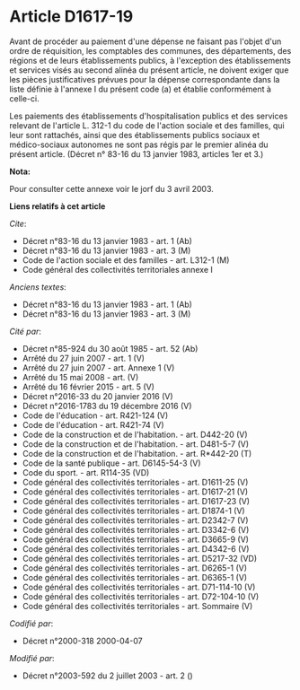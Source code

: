 # Article D1617-19

Avant de procéder au paiement d'une dépense ne faisant pas l'objet d'un ordre de réquisition, les comptables des communes,
des départements, des régions et de leurs établissements publics, à l'exception des établissements et services visés au
second alinéa du présent article, ne doivent exiger que les pièces justificatives prévues pour la dépense correspondante dans
la liste définie à l'annexe I du présent code (a) et établie conformément à celle-ci.

Les paiements des établissements d'hospitalisation publics et des services relevant de l'article L. 312-1 du code de l'action
sociale et des familles, qui leur sont rattachés, ainsi que des établissements publics sociaux et médico-sociaux autonomes ne
sont pas régis par le premier alinéa du présent article. (Décret n° 83-16 du 13 janvier 1983, articles 1er et 3.)

**Nota:**

Pour consulter cette annexe voir le jorf du 3 avril 2003.

**Liens relatifs à cet article**

_Cite_:

  - Décret n°83-16 du 13 janvier 1983 - art. 1 (Ab)
  - Décret n°83-16 du 13 janvier 1983 - art. 3 (M)
  - Code de l'action sociale et des familles - art. L312-1 (M)
  - Code général des collectivités territoriales annexe I

_Anciens textes_:

  - Décret n°83-16 du 13 janvier 1983 - art. 1 (Ab)
  - Décret n°83-16 du 13 janvier 1983 - art. 3 (M)

_Cité par_:

  - Décret n°85-924 du 30 août 1985 - art. 52 (Ab)
  - Arrêté du 27 juin 2007 - art. 1 (V)
  - Arrêté du 27 juin 2007 - art. Annexe 1 (V)
  - Arrêté du 15 mai 2008 - art. (V)
  - Arrêté du 16 février 2015 - art. 5 (V)
  - Décret n°2016-33 du 20 janvier 2016 (V)
  - Décret n°2016-1783 du 19 décembre 2016 (V)
  - Code de l'éducation - art. R421-124 (V)
  - Code de l'éducation - art. R421-74 (V)
  - Code de la construction et de l'habitation. - art. D442-20 (V)
  - Code de la construction et de l'habitation. - art. D481-5-7 (V)
  - Code de la construction et de l'habitation. - art. R*442-20 (T)
  - Code de la santé publique - art. D6145-54-3 (V)
  - Code du sport. - art. R114-35 (VD)
  - Code général des collectivités territoriales - art. D1611-25 (V)
  - Code général des collectivités territoriales - art. D1617-21 (V)
  - Code général des collectivités territoriales - art. D1617-23 (V)
  - Code général des collectivités territoriales - art. D1874-1 (V)
  - Code général des collectivités territoriales - art. D2342-7 (V)
  - Code général des collectivités territoriales - art. D3342-6 (V)
  - Code général des collectivités territoriales - art. D3665-9 (V)
  - Code général des collectivités territoriales - art. D4342-6 (V)
  - Code général des collectivités territoriales - art. D5217-32 (VD)
  - Code général des collectivités territoriales - art. D6265-1 (V)
  - Code général des collectivités territoriales - art. D6365-1 (V)
  - Code général des collectivités territoriales - art. D71-114-10 (V)
  - Code général des collectivités territoriales - art. D72-104-10 (V)
  - Code général des collectivités territoriales - art. Sommaire (V)

_Codifié par_:

  - Décret n°2000-318 2000-04-07

_Modifié par_:

  - Décret n°2003-592 du 2 juillet 2003 - art. 2 ()
